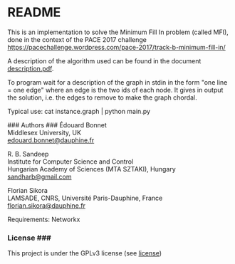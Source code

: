 # README #

This is an implementation to solve the Minimum Fill In problem (called MFI), done in the context of the PACE 2017 challenge
https://pacechallenge.wordpress.com/pace-2017/track-b-minimum-fill-in/

A description of the algorithm used can be found in the document [description.pdf](description.pdf).

To program wait for a description of the graph in stdin in the form "one line = one edge" where an edge is the two ids of each node.
It gives in output the solution, i.e. the edges to remove to make the graph chordal.

Typical use: cat instance.graph | python main.py

### Authors ###
Édouard Bonnet  
Middlesex University, UK  
<edouard.bonnet@dauphine.fr>  

R. B. Sandeep  
Institute for Computer Science and Control  
Hungarian Academy of Sciences (MTA SZTAKI), Hungary  
<sandharb@gmail.com>

Florian Sikora  
LAMSADE, CNRS, Université Paris-Dauphine, France  
<florian.sikora@dauphine.fr>

Requirements:
Networkx

### License ###
This project is under the GPLv3 license (see [license](LICENSE))
